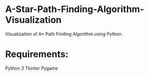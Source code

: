 # A-Star-Path-Finding-Algorithm-Visualization

Visualization of A* Path Finding Algorithm using Python.

# Requirements:
Python 3
Tkinter
Pygame

